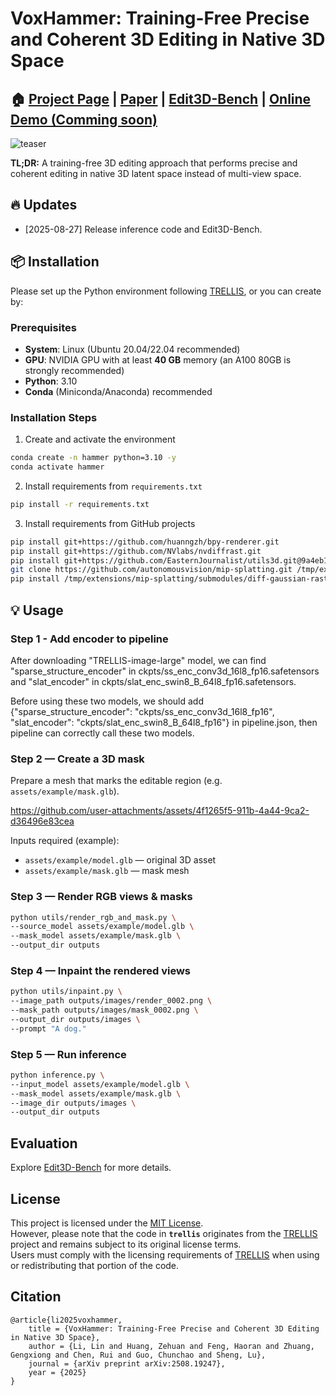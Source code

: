 # VoxHammer: Training-Free Precise and Coherent 3D Editing in Native 3D Space

## 🏠 [Project Page](https://huanngzh.github.io/VoxHammer-Page/) | [Paper](https://arxiv.org/abs/2508.19247) | [Edit3D-Bench](https://huggingface.co/datasets/huanngzh/Edit3D-Bench) | [Online Demo (Comming soon)](https://huggingface.co/spaces/VAST-AI/MIDI-3D)

![teaser](assets/doc/teaser.png)

**TL;DR:** A training-free 3D editing approach that performs precise and coherent editing in native 3D latent space instead of multi-view space.

## 🔥 Updates

* [2025-08-27] Release inference code and Edit3D-Bench.

## 📦 Installation

Please set up the Python environment following [TRELLIS](https://github.com/Microsoft/TRELLIS), or you can create by:

### Prerequisites

- **System**: Linux (Ubuntu 20.04/22.04 recommended)  
- **GPU**: NVIDIA GPU with at least **40 GB** memory (an A100 80GB is strongly recommended)  
- **Python**: 3.10  
- **Conda** (Miniconda/Anaconda) recommended  

### Installation Steps

1. Create and activate the environment
```bash
conda create -n hammer python=3.10 -y
conda activate hammer
```

2. Install requirements from `requirements.txt`
```bash
pip install -r requirements.txt
``` 

3. Install requirements from GitHub projects
```bash
pip install git+https://github.com/huanngzh/bpy-renderer.git
pip install git+https://github.com/NVlabs/nvdiffrast.git
pip install git+https://github.com/EasternJournalist/utils3d.git@9a4eb15e4021b67b12c460c7057d642626897ec8
git clone https://github.com/autonomousvision/mip-splatting.git /tmp/extensions/mip-splatting
pip install /tmp/extensions/mip-splatting/submodules/diff-gaussian-rasterization/
```

## 💡 Usage

### Step 1 - Add encoder to pipeline
After downloading "TRELLIS-image-large" model, we can find "sparse_structure_encoder" in ckpts/ss_enc_conv3d_16l8_fp16.safetensors and "slat_encoder" in ckpts/slat_enc_swin8_B_64l8_fp16.safetensors.

Before using these two models, we should add
{"sparse_structure_encoder": "ckpts/ss_enc_conv3d_16l8_fp16", "slat_encoder": "ckpts/slat_enc_swin8_B_64l8_fp16"}
in pipeline.json, then pipeline can correctly call these two models.

### Step 2 — Create a 3D mask
Prepare a mesh that marks the editable region (e.g. `assets/example/mask.glb`).  

https://github.com/user-attachments/assets/4f1265f5-911b-4a44-9ca2-d36496e83cea

Inputs required (example):  
- `assets/example/model.glb` — original 3D asset  
- `assets/example/mask.glb` — mask mesh  

### Step 3 — Render RGB views & masks
```bash
python utils/render_rgb_and_mask.py \
--source_model assets/example/model.glb \
--mask_model assets/example/mask.glb \
--output_dir outputs
```

### Step 4 — Inpaint the rendered views
```bash
python utils/inpaint.py \
--image_path outputs/images/render_0002.png \
--mask_path outputs/images/mask_0002.png \
--output_dir outputs/images \
--prompt "A dog."
```

### Step 5 — Run inference
```bash
python inference.py \
--input_model assets/example/model.glb \
--mask_model assets/example/mask.glb \
--image_dir outputs/images \
--output_dir outputs
```

## Evaluation

Explore [Edit3D-Bench](./Edit3D-Bench/) for more details.

## License

This project is licensed under the [MIT License](https://github.com/Nelipot-Lee/VoxHammer/blob/main/LICENSE).  
However, please note that the code in **`trellis`** originates from the [TRELLIS](https://github.com/Microsoft/TRELLIS) project and remains subject to its original license terms.  
Users must comply with the licensing requirements of [TRELLIS](https://github.com/Microsoft/TRELLIS) when using or redistributing that portion of the code.

## Citation

```
@article{li2025voxhammer,
    title = {VoxHammer: Training-Free Precise and Coherent 3D Editing in Native 3D Space},
    author = {Li, Lin and Huang, Zehuan and Feng, Haoran and Zhuang, Gengxiong and Chen, Rui and Guo, Chunchao and Sheng, Lu},
    journal = {arXiv preprint arXiv:2508.19247},
    year = {2025}
}
```
